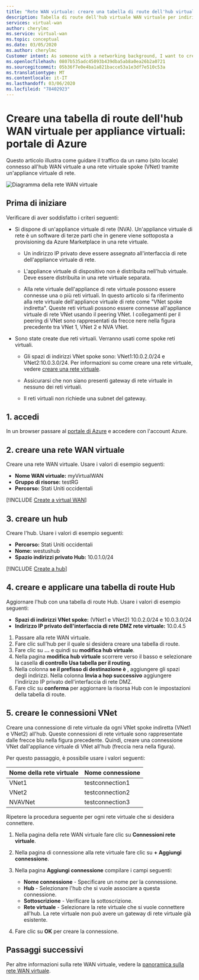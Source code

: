 ```yaml
---
title: "Rete WAN virtuale: creare una tabella di route dell'hub virtuale in appliance virtuale di rete: portale di Azure"
description: Tabella di route dell'hub virtuale WAN virtuale per indirizzare il traffico a un'appliance virtuale di rete tramite il portale.
services: virtual-wan
author: cherylmc
ms.service: virtual-wan
ms.topic: conceptual
ms.date: 03/05/2020
ms.author: cherylmc
Customer intent: As someone with a networking background, I want to create a route table using the portal.
ms.openlocfilehash: 0807b535adc45093b439dba5ab8a0ea26b2a0721
ms.sourcegitcommit: 05b36f7e0e4ba1a821bacce53a1e3df7e510c53a
ms.translationtype: MT
ms.contentlocale: it-IT
ms.lasthandoff: 03/06/2020
ms.locfileid: "78402923"
---
```

# <a name="create-a-virtual-wan-hub-route-table-for-nvas-azure-portal"></a>Creare una tabella di route dell'hub WAN virtuale per appliance virtuali: portale di Azure

Questo articolo illustra come guidare il traffico da un ramo (sito locale) connesso all'hub WAN virtuale a una rete virtuale spoke (VNet) tramite un'appliance virtuale di rete.

![Diagramma della rete WAN virtuale](./media/virtual-wan-route-table/vwanroute.png)

## <a name="before-you-begin"></a>Prima di iniziare

Verificare di aver soddisfatto i criteri seguenti:

*  Si dispone di un'appliance virtuale di rete (NVA). Un'appliance virtuale di rete è un software di terze parti che in genere viene sottoposta a provisioning da Azure Marketplace in una rete virtuale.

    * Un indirizzo IP privato deve essere assegnato all'interfaccia di rete dell'appliance virtuale di rete.

    * L'appliance virtuale di dispositivo non è distribuita nell'hub virtuale. Deve essere distribuita in una rete virtuale separata.

    *  Alla rete virtuale dell'appliance di rete virtuale possono essere connesse una o più reti virtuali. In questo articolo si fa riferimento alla rete virtuale dell'appliance virtuale di rete come "VNet spoke indiretta". Queste reti virtuali possono essere connesse all'appliance virtuale di rete VNet usando il peering VNet. I collegamenti per il peering di VNet sono rappresentati da frecce nere nella figura precedente tra VNet 1, VNet 2 e NVA VNet.
*  Sono state create due reti virtuali. Verranno usati come spoke reti virtuali.

    * Gli spazi di indirizzi VNet spoke sono: VNet1:10.0.2.0/24 e VNet2:10.0.3.0/24. Per informazioni su come creare una rete virtuale, vedere [creare una rete virtuale](../virtual-network/quick-create-portal.md).

    * Assicurarsi che non siano presenti gateway di rete virtuale in nessuno dei reti virtuali.

    * Il reti virtuali non richiede una subnet del gateway.

## <a name="signin"></a>1. accedi

In un browser passare al [portale di Azure](https://portal.azure.com) e accedere con l'account Azure.

## <a name="vwan"></a>2. creare una rete WAN virtuale

Creare una rete WAN virtuale. Usare i valori di esempio seguenti:

* **Nome WAN virtuale:** myVirtualWAN
* **Gruppo di risorse:** testRG
* **Percorso:** Stati Uniti occidentali

[!INCLUDE [Create a virtual WAN](../../includes/virtual-wan-tutorial-vwan-include.md)]

## <a name="hub"></a>3. creare un hub

Creare l'hub. Usare i valori di esempio seguenti:

* **Percorso:** Stati Uniti occidentali
* **Nome:** westushub
* **Spazio indirizzi privato Hub:** 10.0.1.0/24

[!INCLUDE [Create a hub](../../includes/virtual-wan-tutorial-hub-include.md)]

## <a name="route"></a>4. creare e applicare una tabella di route Hub

Aggiornare l'hub con una tabella di route Hub. Usare i valori di esempio seguenti:

* **Spazi di indirizzi VNet spoke:** (VNet1 e VNet2) 10.0.2.0/24 e 10.0.3.0/24
* **Indirizzo IP privato dell'interfaccia di rete DMZ rete virtuale:** 10.0.4.5

1. Passare alla rete WAN virtuale.
2. Fare clic sull'hub per il quale si desidera creare una tabella di route.
3. Fare clic su **...** e quindi su **modifica hub virtuale**.
4. Nella pagina **modifica hub virtuale** scorrere verso il basso e selezionare la casella **di controllo Usa tabella per il routing**.
5. Nella colonna **se il prefisso di destinazione è** , aggiungere gli spazi degli indirizzi. Nella colonna **Invia a hop successivo** aggiungere l'indirizzo IP privato dell'interfaccia di rete DMZ.
6. Fare clic su **conferma** per aggiornare la risorsa Hub con le impostazioni della tabella di route.

## <a name="connections"></a>5. creare le connessioni VNet

Creare una connessione di rete virtuale da ogni VNet spoke indiretta (VNet1 e VNet2) all'hub. Queste connessioni di rete virtuale sono rappresentate dalle frecce blu nella figura precedente. Quindi, creare una connessione VNet dall'appliance virtuale di VNet all'hub (freccia nera nella figura).

 Per questo passaggio, è possibile usare i valori seguenti:

| Nome della rete virtuale| Nome connessione|
| --- | --- |
| VNet1 | testconnection1 |
| VNet2 | testconnection2 |
| NVAVNet | testconnection3 |

Ripetere la procedura seguente per ogni rete virtuale che si desidera connettere.

1. Nella pagina della rete WAN virtuale fare clic su **Connessioni rete virtuale**.
2. Nella pagina di connessione alla rete virtuale fare clic su **+ Aggiungi connessione**.
3. Nella pagina **Aggiungi connessione** compilare i campi seguenti:

    * **Nome connessione** - Specificare un nome per la connessione.
    * **Hub** - Selezionare l'hub che si vuole associare a questa connessione.
    * **Sottoscrizione** - Verificare la sottoscrizione.
    * **Rete virtuale** - Selezionare la rete virtuale che si vuole connettere all'hub. La rete virtuale non può avere un gateway di rete virtuale già esistente.
4. Fare clic su **OK** per creare la connessione.

## <a name="next-steps"></a>Passaggi successivi

Per altre informazioni sulla rete WAN virtuale, vedere la [panoramica sulla rete WAN virtuale](virtual-wan-about.md).

